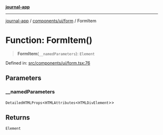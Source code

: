 [**journal-app**](../../../../README.md)

***

[journal-app](../../../../modules.md) / [components/ui/form](../README.md) / FormItem

# Function: FormItem()

> **FormItem**(`__namedParameters`): `Element`

Defined in: [src/components/ui/form.tsx:76](https://github.com/FullStackExam/shamiri-journaling/blob/2429a79bf524ec1d1bc42e8c42aa2b20457e1d23/src/components/ui/form.tsx#L76)

## Parameters

### \_\_namedParameters

`DetailedHTMLProps`\<`HTMLAttributes`\<`HTMLDivElement`\>\>

## Returns

`Element`

